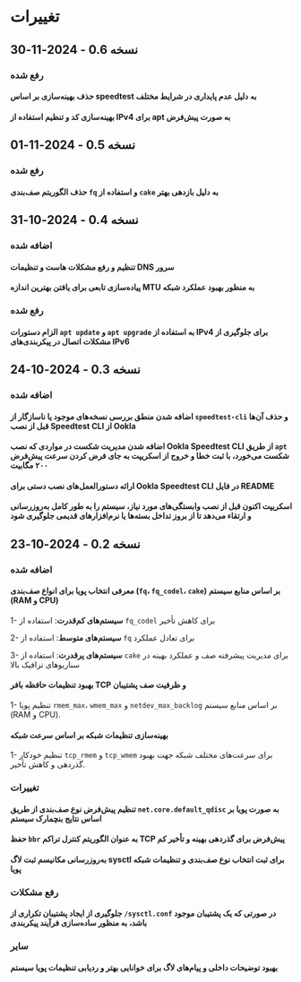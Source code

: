 # تغییرات

## نسخه 0.6 - 2024-11-30

### رفع شده

#### حذف بهینه‌سازی بر اساس speedtest به دلیل عدم پایداری در شرایط مختلف

#### بهینه‌سازی کد و تنظیم استفاده از IPv4 برای apt به صورت پیش‌فرض

## نسخه 0.5 - 2024-11-01

### رفع شده

#### حذف الگوریتم صف‌‌بندی `fq` و استفاده از `cake` به دلیل بازدهی بهتر

## نسخه 0.4 - 2024-10-31

### اضافه شده

#### تنظیم و رفع مشکلات هاست و تنظیمات DNS سرور

#### پیاده‌سازی تابعی برای یافتن بهترین اندازه MTU به منظور بهبود عملکرد شبکه

### رفع شده

#### الزام دستورات `apt update` و `apt upgrade` به استفاده از IPv4 برای جلوگیری از مشکلات اتصال در پیکربندی‌های IPv6

## نسخه 0.3 - 2024-10-24

### اضافه شده

#### اضافه شدن منطق بررسی نسخه‌های موجود یا ناسازگار از `speedtest-cli` و حذف آن‌ها قبل از نصب Speedtest CLI از Ookla

#### اضافه شدن مدیریت شکست در مواردی که نصب Ookla Speedtest CLI از طریق `apt` شکست می‌خورد، با ثبت خطا و خروج از اسکریپت به جای فرض کردن سرعت پیش‌فرض ۲۰۰ مگابیت

#### ارائه دستورالعمل‌های نصب دستی برای Ookla Speedtest CLI در فایل README

#### اسکریپت اکنون قبل از نصب وابستگی‌های مورد نیاز، سیستم را به طور کامل به‌روزرسانی و ارتقاء می‌دهد تا از بروز تداخل بسته‌ها یا نرم‌افزارهای قدیمی جلوگیری شود

## نسخه 0.2 - 2024-10-23

### اضافه شده

#### معرفی انتخاب پویا برای انواع صف‌بندی (`fq`، `fq_codel`، `cake`) بر اساس منابع سیستم (RAM و CPU)

1- **سیستم‌های کم‌قدرت**: استفاده از `fq_codel` برای کاهش تأخیر

2- **سیستم‌های متوسط**: استفاده از `fq` برای تعادل عملکرد

3- **سیستم‌های پرقدرت**: استفاده از `cake` برای مدیریت پیشرفته صف و عملکرد بهینه در سناریوهای ترافیک بالا

#### بهبود تنظیمات حافظه بافر TCP و ظرفیت صف پشتیبان

1- تنظیم پویا `rmem_max`، `wmem_max` و `netdev_max_backlog` بر اساس منابع سیستم (RAM و CPU).

#### بهینه‌سازی تنظیمات شبکه بر اساس سرعت شبکه

1- تنظیم خودکار `tcp_rmem` و `tcp_wmem` برای سرعت‌های مختلف شبکه جهت بهبود گذردهی و کاهش تأخیر.

### تغییرات

#### تنظیم پیش‌فرض نوع صف‌بندی از طریق `net.core.default_qdisc` به صورت پویا بر اساس نتایج بنچمارک سیستم

#### حفظ `bbr` به عنوان الگوریتم کنترل تراکم TCP پیش‌فرض برای گذردهی بهینه و تأخیر کم

#### به‌روزرسانی مکانیسم ثبت لاگ sysctl برای ثبت انتخاب نوع صف‌بندی و تنظیمات شبکه پویا

### رفع مشکلات

#### جلوگیری از ایجاد پشتیبان تکراری از `/sysctl.conf` در صورتی که یک پشتیبان موجود باشد، به منظور ساده‌سازی فرآیند پیکربندی

### سایر

#### بهبود توضیحات داخلی و پیام‌های لاگ برای خوانایی بهتر و ردیابی تنظیمات پویا سیستم
